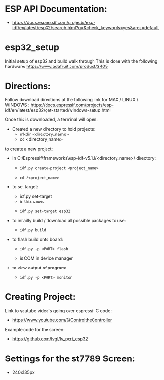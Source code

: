 # ESP API Documentation:
-    https://docs.espressif.com/projects/esp-idf/en/latest/esp32/search.html?q=&check_keywords=yes&area=default

# esp32_setup
Initial setup of esp32 and build walk through
This is done with the following hardware:
https://www.adafruit.com/product/3405

# Directions:
Follow download directions at the following link for MAC / LINUX / WINDOWS :
https://docs.espressif.com/projects/esp-idf/en/latest/esp32/get-started/windows-setup.html

Once this is downloaded, a terminal will open:
  - Created a new directory to hold projects:
      -    mkdir <directory_name>
      -    cd <directory_name>

to create a new project:
  - in  C:\Espressif\frameworks\esp-idf-v5.1.1/<directory_name>/ directory:
      -     idf.py create-project <project_name>
      -     cd /<project_name>

  - to set target:
      - idf.py set-target <board>
      - in this case:
      -     idf.py set-target esp32

  - to initailly build / download all possible packages to use:
      -     idf.py build 

  - to flash build onto board:
      -     idf.py -p <PORT> flash
      - <PORT> is COM<num> in device manager

  - to view output of program:
      -     idf.py -p <PORT> monitor

# Creating Project:
Link to youtube video's going over espressif C code:
- https://www.youtube.com/@ControltheController

Example code for the screen:
- https://github.com/lvgl/lv_port_esp32

# Settings for the st7789 Screen:
  - 240x135px
